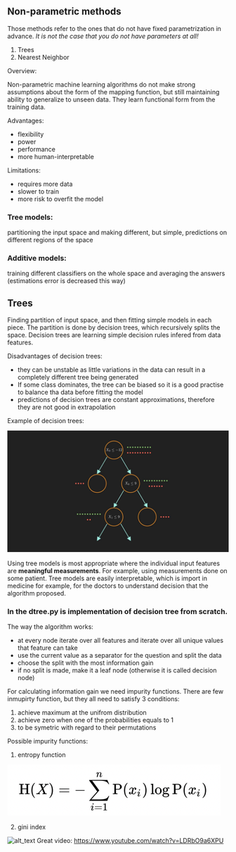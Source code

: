 ## Non-parametric methods

Those methods refer to the ones that do not have fixed parametrization in advance. *It is not the case that you do not have parameters at all!*
1. Trees
2. Nearest Neighbor

Overview:

Non-parametric machine learning algorithms do not make strong assumptions about the form of the mapping function, but still maintaining ability to generalize to unseen data. They learn functional form from the training data. 

Advantages:
- flexibility
- power
- performance 
- more human-interpretable 

Limitations:

- requires more data
- slower to train
- more risk to overfit the model

### Tree models:
partitioning the input space and making different, but simple, predictions on different regions of the space
### Additive models: 
training different classifiers on the whole space and averaging the answers (estimations error is decreased this way)

## Trees
Finding partition of input space, and then fitting simple models in each piece. The partition is done by decision trees, which recursively splits the space. 
Decision trees are learning simple decision rules infered from data features. 

Disadvantages of decision trees:
- they can be unstable as little variations in the data can result in a completely different tree being generated
- If some class dominates, the tree can be biased so it is a good practise to balance tha data before fitting the model
- predictions of decision trees are constant approximations, therefore they are not good in extrapolation 

Example of decision trees:

![alt_txt](https://github.com/Una865/IntroductionToMachineLearning/blob/main/Week13/DecisionTree.png)

Using tree models is most appropriate where the individual input features are **meaningful measurements**. For example, using measurements done on some patient. Tree models are easily interpretable, which is import in medicine for example, for the doctors to understand decision that the algorithm proposed.

### In the dtree.py is implementation of decision tree from scratch.

The way the algorithm works:
- at every node iterate over all features and iterate over all unique values that feature can take 
- use the current value as a separator for the question and split the data
- choose the split with the most information gain
- if no split is made, make it a leaf node (otherwise it is called decision node)

For calculating information gain we need impurity functions. There are few inmupirty function, but they all need to satisfy 3 conditions:
1. achieve maximum at the unifrom distribution
2. achieve zero when one of the probabilities equals to 1
3. to be symetric with regard to their permutations

Possible impurity functions:
1. entropy function 

![alt_text](https://github.com/Una865/IntroductionToMachineLearning/blob/main/Week13/Screenshot%202022-04-11%20at%2023.02.09.png)

2. gini index

![alt_text]()
Great video: https://www.youtube.com/watch?v=LDRbO9a6XPU


